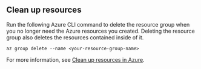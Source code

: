 ## Clean up resources

Run the following Azure CLI command to delete the resource group when you no longer need the Azure resources you created. Deleting the resource group also deletes the resources contained inside of it.

```azurecli
az group delete --name <your-resource-group-name>
```

For more information, see [Clean up resources in Azure](/cli/azure/group?view=azure-cli-latest#az-group-delete).
